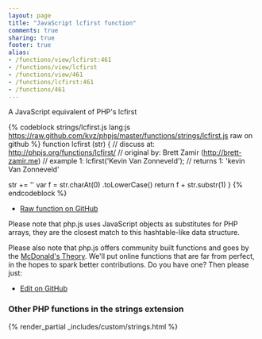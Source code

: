 ```yaml
---
layout: page
title: "JavaScript lcfirst function"
comments: true
sharing: true
footer: true
alias:
- /functions/view/lcfirst:461
- /functions/view/lcfirst
- /functions/view/461
- /functions/lcfirst:461
- /functions/461
---
```

<!-- Generated by Rakefile:build -->
A JavaScript equivalent of PHP's lcfirst

{% codeblock strings/lcfirst.js lang:js https://raw.github.com/kvz/phpjs/master/functions/strings/lcfirst.js raw on github %}
function lcfirst (str) {
  //  discuss at: http://phpjs.org/functions/lcfirst/
  // original by: Brett Zamir (http://brett-zamir.me)
  //   example 1: lcfirst('Kevin Van Zonneveld');
  //   returns 1: 'kevin Van Zonneveld'

  str += ''
  var f = str.charAt(0)
    .toLowerCase()
  return f + str.substr(1)
}
{% endcodeblock %}

 - [Raw function on GitHub](https://github.com/kvz/phpjs/blob/master/functions/strings/lcfirst.js)

Please note that php.js uses JavaScript objects as substitutes for PHP arrays, they are 
the closest match to this hashtable-like data structure. 

Please also note that php.js offers community built functions and goes by the 
[McDonald's Theory](https://medium.com/what-i-learned-building/9216e1c9da7d). We'll put online 
functions that are far from perfect, in the hopes to spark better contributions. 
Do you have one? Then please just: 

 - [Edit on GitHub](https://github.com/kvz/phpjs/edit/master/functions/strings/lcfirst.js)


### Other PHP functions in the strings extension
{% render_partial _includes/custom/strings.html %}
